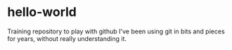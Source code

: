 # hello-world
Training repository to play with github
I've been using git in bits and pieces for years, without really understanding it.
